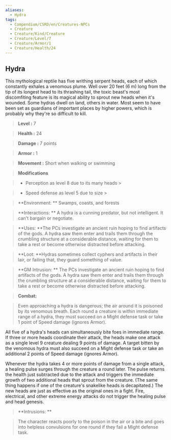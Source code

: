 ```yaml
---
aliases:
  - Hydra
tags:
  - Compendium/CSRD/en/Creatures-NPCs
  - Creature
  - Creature/Kind/Creature
  - Creature/Level/7
  - Creature/Armor/1
  - Creature/Health/24
---
```

  
    
## Hydra    
This mythological reptile has five writhing serpent heads, each of which constantly exhales a venomous plume. Well over 20 feet (6 m) long from the tip of its longest head to its thrashing tail, the toxic beast's most discomfiting feature is its magical ability to sprout new heads when it's wounded. Some hydras dwell on land, others in water. Most seem to have been set as guardians of important places by higher powers, which is probably why they're so difficult to kill.    
  
    
> **Level :** 7    
> **Health :** 24    
> **Damage :** 7 points    
> **Armor :** 1    
> **Movement :** Short when walking or swimming    
> **Modifications**    
>- Perception as level 8 due to its many heads >  
>    
>- Speed defense as level 5 due to size >  
>    
> **Environment: ** Swamps, coasts, and forests    
> **Interactions: ** A hydra is a cunning predator, but not intelligent. It can't bargain or negotiate.    
> **Uses: **The PCs investigate an ancient ruin hoping to find artifacts of the gods. A hydra saw them enter and trails them through the crumbling structure at a considerable distance, waiting for them to take a rest or become otherwise distracted before attacking.    
> **Loot: **Hydras sometimes collect cyphers and artifacts in their lair, or failing that, they guard something of value.    
> **GM Intrusion: ** The PCs investigate an ancient ruin hoping to find artifacts of the gods. A hydra saw them enter and trails them through the crumbling structure at a considerable distance, waiting for them to take a rest or become otherwise distracted before attacking.    
  
> **Combat:**   
> Even approaching a hydra is dangerous; the air around it is poisoned by its venomous breath. Each round a creature is within immediate range of a hydra, they must succeed on a Might defense task or take 1 point of Speed damage (ignores Armor).   
All five of a hydra's heads can simultaneously bite foes in immediate range. If three or more heads coordinate their attack, the heads make one attack as a single level 9 creature dealing 9 points of damage. A target bitten by the venomous hydra must also succeed on a Might defense task or take an additional 2 points of Speed damage (ignores Armor).   
Whenever the hydra takes 4 or more points of damage from a single attack, a healing pulse surges through the creature a round later. The pulse returns the health just subtracted due to the attack and triggers the immediate growth of two additional heads that sprout from the creature. (The same thing happens if one of the creature's snakelike heads is decapitated.) The new heads are just as effective as the original ones in a fight. Fire, electrical, and other extreme energy attacks do not trigger the healing pulse and head genesis.    
    
  
> **Intrusions: **   
> The character reacts poorly to the poison in the air or a bite and goes into helpless convulsions for one round if they fail a Might defense task.    
